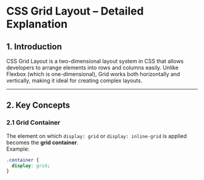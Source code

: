 # CSS Grid Layout – Detailed Explanation

## 1. Introduction
CSS Grid Layout is a two-dimensional layout system in CSS that allows developers to arrange elements into rows and columns easily. Unlike Flexbox (which is one-dimensional), Grid works both horizontally and vertically, making it ideal for creating complex layouts.

---

## 2. Key Concepts

### 2.1 Grid Container
The element on which `display: grid` or `display: inline-grid` is applied becomes the **grid container**.  
Example:
```css
.container {
  display: grid;
}
